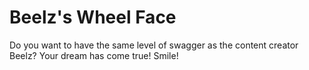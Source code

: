 # Beelz's Wheel Face

Do you want to have the same level of swagger as the content creator Beelz? Your dream has come true! Smile!
